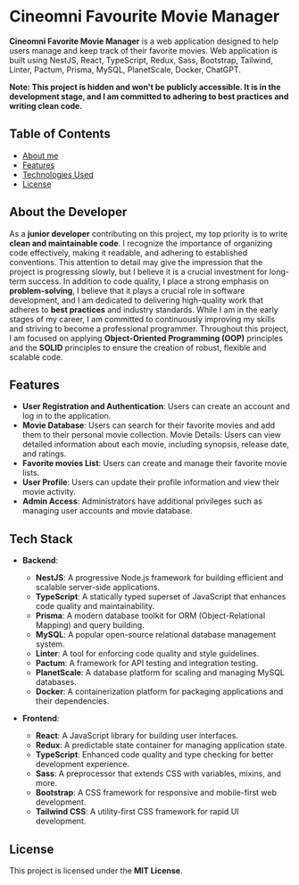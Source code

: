 
# Cineomni Favourite Movie Manager

**Cineomni Favorite Movie Manager** is a web application designed to help users manage and keep track of their favorite movies. Web application is built using NestJS, React, TypeScript, Redux, Sass, Bootstrap, Tailwind, Linter, Pactum, Prisma, MySQL, PlanetScale, Docker, ChatGPT. 

**Note: This project is hidden and won't be publicly accessible. It is in the development stage, and I am committed to adhering to best practices and writing clean code.**

## Table of Contents

- [About me](#about-the-developer)
- [Features](#features)
- [Technologies Used](#tech-stack)
- [License](#license)

## About the Developer

As a **junior developer** contributing on this project, my top priority is to write **clean and maintainable code**.  I recognize the importance of organizing code effectively, making it readable, and adhering to established conventions. This attention to detail may give the impression that the project is progressing slowly, but I believe it is a crucial investment for long-term success. In addition to code quality, I place a strong emphasis on **problem-solving**, I believe that it plays a crucial role in software development, and I am dedicated to delivering high-quality work that adheres to **best practices** and industry standards. While I am in the early stages of my career, I am committed to continuously improving my skills and striving to become a professional programmer. Throughout this project, I am focused on applying **Object-Oriented Programming (OOP)** principles and the **SOLID** principles to ensure the creation of robust, flexible and scalable code.

## Features

- **User Registration and Authentication**: Users can create an account and log in to the application.
- **Movie Database**: Users can search for their favorite movies and add them to their personal movie collection.
Movie Details: Users can view detailed information about each movie, including synopsis, release date, and ratings.
- **Favorite movies List**: Users can create and manage their favorite movie lists.
- **User Profile**: Users can update their profile information and view their movie activity.
- **Admin Access**: Administrators have additional privileges such as managing user accounts and movie database.

## Tech Stack

- **Backend**:

    - **NestJS**: A progressive Node.js framework for building efficient and scalable server-side applications.
    - **TypeScript**: A statically typed superset of JavaScript that enhances code quality and maintainability.
    - **Prisma**: A modern database toolkit for ORM (Object-Relational Mapping) and query building.
    - **MySQL**: A popular open-source relational database management system.
    - **Linter**: A tool for enforcing code quality and style guidelines.
    - **Pactum**: A framework for API testing and integration testing.
    - **PlanetScale**: A database platform for scaling and managing MySQL databases.
    - **Docker**: A containerization platform for packaging applications and their dependencies.
- **Frontend**:
    - **React**: A JavaScript library for building user interfaces.
    - **Redux**: A predictable state container for managing application state.
    - **TypeScript**: Enhanced code quality and type checking for better development experience.
    - **Sass**: A preprocessor that extends CSS with variables, mixins, and more.
    - **Bootstrap**: A CSS framework for responsive and mobile-first web development.
    - **Tailwind CSS**: A utility-first CSS framework for rapid UI development.

## License

This project is licensed under the **MIT License**.

